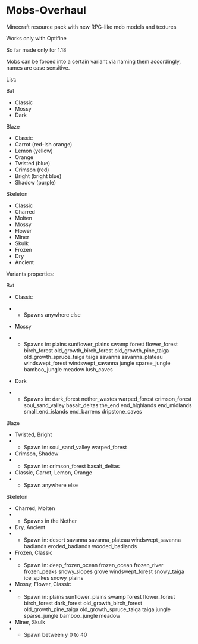 # Mobs-Overhaul
Minecraft resource pack with new RPG-like mob models and textures

Works only with Optifine

So far made only for 1.18

Mobs can be forced into a certain variant via naming them accordingly, names are case sensitive.

List:

Bat
- Classic
- Mossy
- Dark

Blaze
- Classic
- Carrot (red-ish orange)
- Lemon (yellow)
- Orange
- Twisted (blue)
- Crimson (red)
- Bright (bright blue)
- Shadow (purple)

Skeleton
- Classic
- Charred
- Molten
- Mossy
- Flower
- Miner
- Skulk
- Frozen
- Dry
- Ancient

Variants properties:

Bat
- Classic
- - Spawns anywhere else
- Mossy
- - Spawns in: plains sunflower_plains swamp forest flower_forest birch_forest old_growth_birch_forest old_growth_pine_taiga old_growth_spruce_taiga taiga savanna savanna_plateau windswept_forest windswept_savanna jungle sparse_jungle bamboo_jungle meadow lush_caves

- Dark
- - Spawns in: dark_forest nether_wastes warped_forest crimson_forest soul_sand_valley basalt_deltas the_end end_highlands end_midlands small_end_islands end_barrens dripstone_caves

Blaze
- Twisted, Bright
- - Spawn in: soul_sand_valley warped_forest
- Crimson, Shadow
- - Spawn in: crimson_forest basalt_deltas
- Classic, Carrot, Lemon, Orange
- - Spawn anywhere else

Skeleton
- Charred, Molten
- - Spawns in the Nether
- Dry, Ancient
- - Spawn in: desert savanna savanna_plateau windswept_savanna badlands eroded_badlands wooded_badlands
- Frozen, Classic
- - Spawn in: deep_frozen_ocean frozen_ocean frozen_river frozen_peaks snowy_slopes grove windswept_forest snowy_taiga ice_spikes snowy_plains
- Mossy, Flower, Classic
- - Spawn in: plains sunflower_plains swamp forest flower_forest birch_forest dark_forest old_growth_birch_forest old_growth_pine_taiga old_growth_spruce_taiga taiga jungle sparse_jungle bamboo_jungle meadow
- Miner, Skulk
- - Spawn between y 0 to 40

